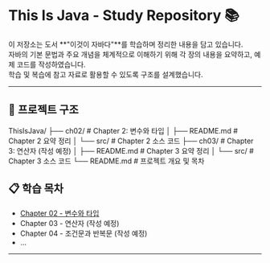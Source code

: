 # This Is Java - Study Repository 📚

이 저장소는 도서 **"이것이 자바다"**를 학습하며 정리한 내용을 담고 있습니다.  
자바의 기본 문법과 주요 개념을 체계적으로 이해하기 위해 각 장의 내용을 요약하고, 예제 코드를 작성하였습니다.  
학습 및 복습에 참고 자료로 활용할 수 있도록 구조를 설계했습니다.

---

## 📂 프로젝트 구조

ThisIsJava/
├── ch02/               # Chapter 2: 변수와 타입
│   ├── README.md       # Chapter 2 요약 정리
│   └── src/            # Chapter 2 소스 코드
├── ch03/               # Chapter 3: 연산자 (작성 예정)
│   ├── README.md       # Chapter 3 요약 정리
│   └── src/            # Chapter 3 소스 코드
└── README.md           # 프로젝트 개요 및 목차

## 📋 학습 목차

- [Chapter 02 - 변수와 타입](./ch02/README.md)
- Chapter 03 - 연산자 (작성 예정)
- Chapter 04 - 조건문과 반복문 (작성 예정)
- ...

---